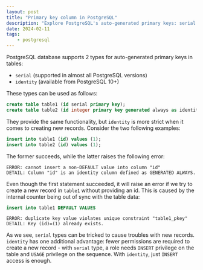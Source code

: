 ```yaml
---
layout: post
title: "Primary key column in PostgreSQL"
description: "Explore PostgreSQL's auto-generated primary keys: serial vs identity through their differences and advantages"
date: 2024-02-11
tags:
    - postgresql
---
```


PostgreSQL database supports 2 types for auto-generated primary keys in tables:

- `serial` (supported in almost all PostgreSQL versions)
- `identity` (available from PostgreSQL 10+)

These types can be used as follows:

```sql
create table table1 (id serial primary key);
create table table2 (id integer primary key generated always as identity);
```

They provide the same functionality, but `identity` is more strict when it comes to creating new records. Consider the two following examples:

```sql
insert into table1 (id) values (1);
insert into table2 (id) values (1);
```

The former succeeds, while the latter raises the following error:

```
ERROR: cannot insert a non-DEFAULT value into column "id"
DETAIL: Column "id" is an identity column defined as GENERATED ALWAYS.
```

Even though the first statement succeeded, it will raise an error if we try to create a new record in `table1` without providing an id. This is caused by the internal counter being out of sync with the table data:

```sql
insert into table1 DEFAULT VALUES
```

```
ERROR: duplicate key value violates unique constraint "table1_pkey"
DETAIL: Key (id)=(1) already exists.
```

As we see, `serial` types can be tricked to cause troubles with new records. `identity` has one additional advantage: fewer permissions are required to create a new record - with `serial` type, a role needs `INSERT` privilege on the table and `USAGE` privilege on the sequence. With `identity`, just `INSERT` access is enough.
